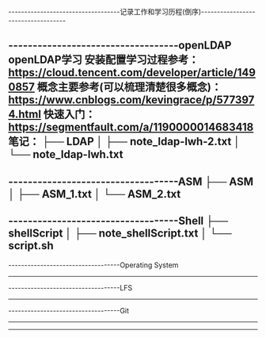 -----------------------------------记录工作和学习历程(倒序)-----------------------------------

-----------------------------------openLDAP
openLDAP学习
    安装配置学习过程参考：https://cloud.tencent.com/developer/article/1490857 
    概念主要参考(可以梳理清楚很多概念)： https://www.cnblogs.com/kevingrace/p/5773974.html 
	快速入门：https://segmentfault.com/a/1190000014683418 
笔记：
├── LDAP
│   ├── note_ldap-lwh-2.txt
│   └── note_ldap-lwh.txt
----------------------------------- 


-----------------------------------ASM
├── ASM
│   ├── ASM_1.txt
│   └── ASM_2.txt
-----------------------------------

-----------------------------------Shell
├── shellScript
│   ├── note_shellScript.txt
│   └── script.sh
-----------------------------------

-----------------------------------Operating System

-----------------------------------

-----------------------------------LFS

-----------------------------------


-----------------------------------Git

-----------------------------------











--------------------------------------------------------------------------------

